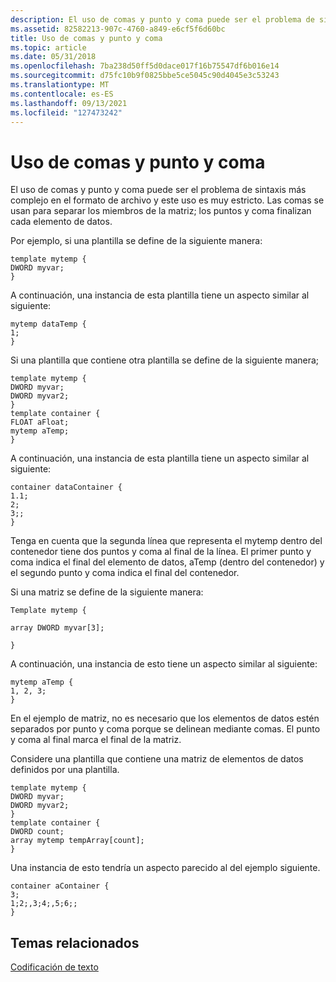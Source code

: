 ```yaml
---
description: El uso de comas y punto y coma puede ser el problema de sintaxis más complejo en el formato de archivo y este uso es muy estricto. Las comas se usan para separar los miembros de la matriz; los puntos y coma finalizan cada elemento de datos.
ms.assetid: 82582213-907c-4760-a849-e6cf5f6d60bc
title: Uso de comas y punto y coma
ms.topic: article
ms.date: 05/31/2018
ms.openlocfilehash: 7ba238d50ff5d0dace017f16b75547df6b016e14
ms.sourcegitcommit: d75fc10b9f0825bbe5ce5045c90d4045e3c53243
ms.translationtype: MT
ms.contentlocale: es-ES
ms.lasthandoff: 09/13/2021
ms.locfileid: "127473242"
---
```

# <a name="use-of-commas-and-semicolons"></a>Uso de comas y punto y coma

El uso de comas y punto y coma puede ser el problema de sintaxis más complejo en el formato de archivo y este uso es muy estricto. Las comas se usan para separar los miembros de la matriz; los puntos y coma finalizan cada elemento de datos.

Por ejemplo, si una plantilla se define de la siguiente manera:


```
template mytemp {
DWORD myvar;
}
```



A continuación, una instancia de esta plantilla tiene un aspecto similar al siguiente:


```
mytemp dataTemp {
1;
}
```



Si una plantilla que contiene otra plantilla se define de la siguiente manera;


```
template mytemp {
DWORD myvar;
DWORD myvar2;
}
template container {
FLOAT aFloat;
mytemp aTemp;
}
```



A continuación, una instancia de esta plantilla tiene un aspecto similar al siguiente:


```
container dataContainer {
1.1;
2; 
3;;
}
```



Tenga en cuenta que la segunda línea que representa el mytemp dentro del contenedor tiene dos puntos y coma al final de la línea. El primer punto y coma indica el final del elemento de datos, aTemp (dentro del contenedor) y el segundo punto y coma indica el final del contenedor.

Si una matriz se define de la siguiente manera:


```
Template mytemp {

array DWORD myvar[3];

}
```



A continuación, una instancia de esto tiene un aspecto similar al siguiente:


```
mytemp aTemp {
1, 2, 3;
}
```



En el ejemplo de matriz, no es necesario que los elementos de datos estén separados por punto y coma porque se delinean mediante comas. El punto y coma al final marca el final de la matriz.

Considere una plantilla que contiene una matriz de elementos de datos definidos por una plantilla.


```
template mytemp {
DWORD myvar;
DWORD myvar2;
}
template container {
DWORD count;
array mytemp tempArray[count];
}
```



Una instancia de esto tendría un aspecto parecido al del ejemplo siguiente.


```
container aContainer {
3;
1;2;,3;4;,5;6;;
}
```



## <a name="related-topics"></a>Temas relacionados

<dl> <dt>

[Codificación de texto](text-encoding.md)
</dt> </dl>

 

 



